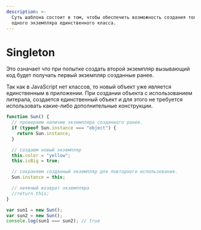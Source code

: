 ```yaml
---
description: >-
  Суть шаблона состоит в том, чтобы обеспечить возможность создания только
  одного экземпляра единственного класса.
---
```


# Singleton

Это означает что при попытке создать второй экземпляр вызывающий код будет получать первый экземпляр созданные ранее. 

Так как в JavaScript нет классов, то новый объект уже является единственным в приложении. При создании объекта с использованием литерала, создается единственный объект и для этого не требуется использовать какие-либо дополнительные конструкции.

```javascript
function Sun() {
  // проверяем наличие экземпляра созданного ранее.
  if (typeof Sun.instance === "object") {
    return Sun.instance;
  }

  // создаем новый экземпляр
  this.color = "yellow";
  this.isBig = true;

  // cохраняем созданный экземпляр для повторного использования.
  Sun.instance = this;

  // неявный возврат экземпляра
  //return this;
}

var sun1 = new Sun();
var sun2 = new Sun();
console.log(sun1 === sun2); // true
```

